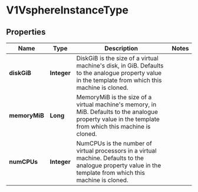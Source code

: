 # V1VsphereInstanceType

## Properties
Name | Type | Description | Notes
------------ | ------------- | ------------- | -------------
**diskGiB** | **Integer** | DiskGiB is the size of a virtual machine&#x27;s disk, in GiB. Defaults to the analogue property value in the template from which this machine is cloned. | 
**memoryMiB** | **Long** | MemoryMiB is the size of a virtual machine&#x27;s memory, in MiB. Defaults to the analogue property value in the template from which this machine is cloned. | 
**numCPUs** | **Integer** | NumCPUs is the number of virtual processors in a virtual machine. Defaults to the analogue property value in the template from which this machine is cloned. | 
